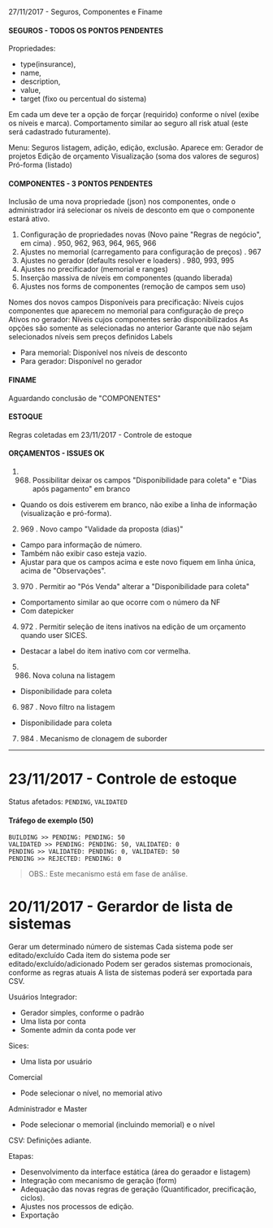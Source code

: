 27/11/2017 - Seguros, Componentes e Finame

#### SEGUROS - TODOS OS PONTOS PENDENTES ####
Propriedades: 
- type(insurance), 
- name, 
- description, 
- value, 
- target (fixo ou percentual do sistema)

Em cada um deve ter a opção de forçar (requirido) conforme o nível (exibe os níveis e marca).
Comportamento similar ao seguro all risk atual (este será cadastrado futuramente).

Menu: Seguros
listagem, adição, edição, exclusão.
Aparece em:
Gerador de projetos
Edição de orçamento
Visualização (soma dos valores de seguros)
Pró-forma (listado)

#### COMPONENTES - 3 PONTOS PENDENTES ####
Inclusão de uma nova propriedade (json) nos componentes, onde o administrador irá selecionar os níveis de desconto em que o componente estará ativo.

1. Configuração de propriedades novas (Novo paine "Regras de negócio", em cima) . 950, 962, 963, 964, 965, 966
2. Ajustes no memorial (carregamento para configuração de preços) . 967
3. Ajustes no gerador (defaults resolver e loaders) . 980, 993, 995
4. Ajustes no precificador (memorial e ranges)
5. Inserção massiva de níveis em componentes (quando liberada)
6. Ajustes nos forms de componentes (remoção de campos sem uso)

Nomes dos novos campos
Disponíveis para precificação: 
Níveis cujos componentes que aparecem no memorial para configuração de preço
Ativos no gerador: 
Níveis cujos componentes serão disponibilizados 
As opções são somente as selecionadas no anterior
Garante que não sejam selecionados níveis sem preços definidos
Labels
- Para memorial: Disponível nos níveis de desconto
- Para gerador: Disponível no gerador

#### FINAME ####
Aguardando conclusão de "COMPONENTES"

#### ESTOQUE ####
Regras coletadas em 23/11/2017 - Controle de estoque

#### ORÇAMENTOS - ISSUES OK ####

1. 968. Possibilitar deixar os campos "Disponibilidade para coleta" e "Dias após pagamento" em branco
- Quando os dois estiverem em branco, não exibe a linha de informação (visualização e pró-forma).

2. 969 . Novo campo "Validade da proposta (dias)"
- Campo para informação de número.
- Também não exibir caso esteja vazio.
- Ajustar para que os campos acima e este novo fiquem em linha única, acima de "Observações".

3. 970 . Permitir ao "Pós Venda" alterar a "Disponibilidade para coleta"
- Comportamento similar ao que ocorre com o número da NF
- Com datepicker

4. 972 . Permitir seleção de itens inativos na edição de um orçamento quando user SICES.
- Destacar a label do item inativo com cor vermelha.

5. 986. Nova coluna na listagem
- Disponibilidade para coleta

6. 987 . Novo filtro na listagem
- Disponibilidade para coleta

7. 984 . Mecanismo de clonagem de suborder

-----------------------------------------

23/11/2017 - Controle de estoque
==========================================
Status afetados: `PENDING`, `VALIDATED`

#### Tráfego de exemplo (50) ####
```
BUILDING >> PENDING: PENDING: 50
VALIDATED >> PENDING: PENDING: 50, VALIDATED: 0
PENDING >> VALIDATED: PENDING: 0, VALIDATED: 50
PENDING >> REJECTED: PENDING: 0
```
> OBS.: Este mecanismo está em fase de análise.

20/11/2017 - Gerardor de lista de sistemas
==========================================
Gerar um determinado número de sistemas
Cada sistema pode ser editado/excluído
Cada item do sistema pode ser editado/excluído/adicionado
Podem ser gerados sistemas promocionais, conforme as regras atuais
A lista de sistemas poderá ser exportada para CSV.

Usuários
Integrador: 
- Gerador simples, conforme o padrão
- Uma lista por conta
- Somente admin da conta pode ver

Sices:
- Uma lista por usuário

Comercial
- Pode selecionar o nível, no memorial ativo

Administrador e Master
- Pode selecionar o memorial (incluindo memorial) e o nível

CSV: Definições adiante.

Etapas:
- Desenvolvimento da interface estática (área do geraador e listagem)
- Integração com mecanismo de geração (form)
- Adequação das novas regras de geração (Quantificador, precificação, ciclos).
- Ajustes nos processos de edição.
- Exportação
